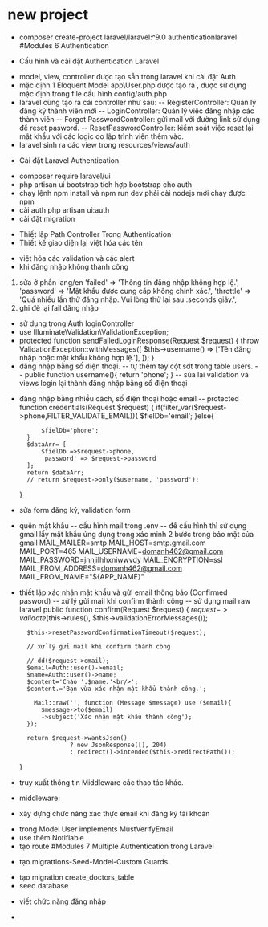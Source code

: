 # new project
- composer create-project laravel/laravel:^9.0 authenticationlaravel
#Modules 6 Authentication
* Cấu hình và cài đặt Authentication Laravel
- model, view, controller được tạo sẵn trong laravel khi cài đặt Auth
- mặc định 1 Eloquent Model app\User.php được tạo ra , được sử dụng mặc định trong file cấu hình config/auth.php
- laravel cũng tạo ra cái controller như sau:
-- RegisterController: Quản lý đăng ký thành viên mới
-- LoginController: Quản lý việc đăng nhập các thành viên
-- Forgot PasswordController: gửi mail với đường link  sử dụng để reset pasword.
-- ResetPasswordController: kiểm soát việc reset lại mật khẩu  với các logic do lập trình viên thêm vào.
- laravel sinh ra các view trong resources/views/auth
* Cài đặt Laravel Authentication
- composer require laravel/ui
- php artisan ui bootstrap tích hợp bootstrap cho auth
- chạy lệnh npm install và npm run dev phải cài nodejs mới chạy được npm
- cài auth php artisan ui:auth
- cài đặt migration 
* Thiết lập Path Controller Trong Authentication
* Thiết kế giao diện lại việt hóa các tên
- việt hóa các validation và các alert
- khi đăng nhập không thành công
1. sửa ở phần lang/en
    'failed' => 'Thông tin đăng nhập không hợp lệ.',
    'password' => 'Mật khẩu được cung cấp không chính xác.',
    'throttle' => 'Quá nhiều lần thử đăng nhập. Vui lòng thử lại sau :seconds giây.',
2. ghi đè lại fail đăng nhập
- sử dụng trong Auth loginController
- use Illuminate\Validation\ValidationException;
- protected function sendFailedLoginResponse(Request $request)
    {
        throw ValidationException::withMessages([
            $this->username() => ['Tên đăng nhập hoặc mật khẩu không hợp lệ.'],
        ]);
    }
- đăng nhập bằng số điện thoại.
-- tự thêm tay cột sđt trong table users.
-- public function username(){
        return 'phone'; 
    }
-- sủa lại validation và views login lại thành đăng nhập bằng số điện thoại
* đăng nhập bằng nhiều cách, số điện thoại hoặc email
-- protected function credentials(Request $request)
    {
        if(filter_var($request->phone,FILTER_VALIDATE_EMAIL)){
            $fielDb='email';
        }else{

            $fielDb='phone';
        }
        $dataArr= [
            $fielDb =>$request->phone,
            'password' => $request->password
        ];
        return $dataArr;
        // return $request->only($username, 'password');
    }
* sửa form đăng ký, validation form 
- quên mật khẩu
-- cấu hình mail trong .env
-- để cấu hình thì sử dụng gmail lấy mật khẩu ứng dụng trong xác minh 2 bước trong bảo mật của gmail
MAIL_MAILER=smtp
MAIL_HOST=smtp.gmail.com
MAIL_PORT=465
MAIL_USERNAME=domanh462@gmail.com
MAIL_PASSWORD=jnnjilhhxniwwvdy
MAIL_ENCRYPTION=ssl
MAIL_FROM_ADDRESS=domanh462@gmail.com
MAIL_FROM_NAME="${APP_NAME}"

* thiết lập xác nhận mật khẩu và gửi email thông báo (Confirmed pasword)
-- xử lý gửi mail khi confirm thành công
-- sử dụng mail raw laravel
 public function confirm(Request $request)
    {
        $request->validate($this->rules(), $this->validationErrorMessages());

        $this->resetPasswordConfirmationTimeout($request);

        // xử lý gửi mail khi confirm thành công

        // dd($request->email);
        $email=Auth::user()->email;
        $name=Auth::user()->name;
        $content='Chào '.$name.'<br/>';
        $content.='Bạn vừa xác nhận mật khẩu thành công.';

          Mail::raw('', function (Message $message) use ($email){
            $message->to($email)
            ->subject('Xác nhận mật khẩu thành công');
        });

        return $request->wantsJson()
                    ? new JsonResponse([], 204)
                    : redirect()->intended($this->redirectPath());
    }
* truy xuất thông tin Middleware các thao tác khác.
- middleware:
* xây dựng chức năng xác thực email khi đăng ký tài khoản
- trong Model User implements MustVerifyEmail
- use thêm Notifiable
- tạo route 
#Modules 7 Multiple Authentication trong Laravel
* tạo migrattions-Seed-Model-Custom Guards
- tạo migration create_doctors_table
- seed database
* viết chức năng đăng nhập
- 





